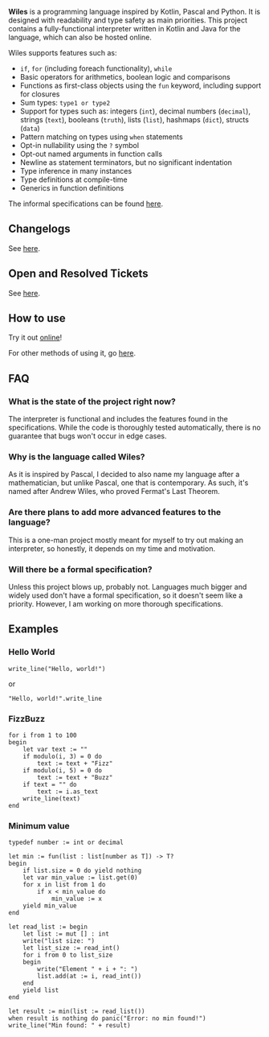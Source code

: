 **Wiles** is a programming language inspired by Kotlin, Pascal and Python. It is designed with readability and type safety as main priorities. This project contains a fully-functional interpreter written in Kotlin and Java for the language, which can also be hosted online.

Wiles supports features such as:
- `if`, `for` (including foreach functionality), `while`
- Basic operators for arithmetics, boolean logic and comparisons
- Functions as first-class objects using the `fun` keyword, including support for closures
- Sum types: `type1 or type2`
- Support for types such as: integers (`int`), decimal numbers (`decimal`), strings (`text`), booleans (`truth`), lists (`list`), hashmaps (`dict`), structs (`data`)
- Pattern matching on types using `when` statements
- Opt-in nullability using the `?` symbol
- Opt-out named arguments in function calls
- Newline as statement terminators, but no significant indentation
- Type inference in many instances
- Type definitions at compile-time
- Generics in function definitions

The informal specifications can be found [here](specifications.md).

## Changelogs

See [here](changelog.md).

## Open and Resolved Tickets

See [here](tickets.md).

## How to use

Try it out [online](https://wiles.costea.in)!

For other methods of using it, go [here](how_to_run.md).

## FAQ
### What is the state of the project right now?
The interpreter is functional and includes the features found in the specifications. While the code is thoroughly tested automatically, there is no guarantee that bugs won't occur in edge cases.

### Why is the language called Wiles?
As it is inspired by Pascal, I decided to also name my language after a mathematician, but unlike Pascal, one that is contemporary. As such, it's named after Andrew Wiles, who proved Fermat's Last Theorem.

### Are there plans to add more advanced features to the language?
This is a one-man project mostly meant for myself to try out making an interpreter, so honestly, it depends on my time and motivation.

### Will there be a formal specification?
Unless this project blows up, probably not. Languages much bigger and widely used don't have a formal specification, so it doesn't seem like a priority. However, I am working on more thorough specifications.

## Examples
### Hello World
```
write_line("Hello, world!")
```
or
```
"Hello, world!".write_line
```
### FizzBuzz
```
for i from 1 to 100
begin
    let var text := ""
    if modulo(i, 3) = 0 do
        text := text + "Fizz"
    if modulo(i, 5) = 0 do
        text := text + "Buzz"
    if text = "" do
        text := i.as_text
    write_line(text)
end 
```
### Minimum value

```
typedef number := int or decimal

let min := fun(list : list[number as T]) -> T?
begin
    if list.size = 0 do yield nothing
    let var min_value := list.get(0)
    for x in list from 1 do
        if x < min_value do
            min_value := x
    yield min_value
end

let read_list := begin
    let list := mut [] : int
    write("list size: ")
    let list_size := read_int()
    for i from 0 to list_size
    begin
        write("Element " + i + ": ")
        list.add(at := i, read_int())
    end
    yield list
end

let result := min(list := read_list())
when result is nothing do panic("Error: no min found!")
write_line("Min found: " + result)
```

